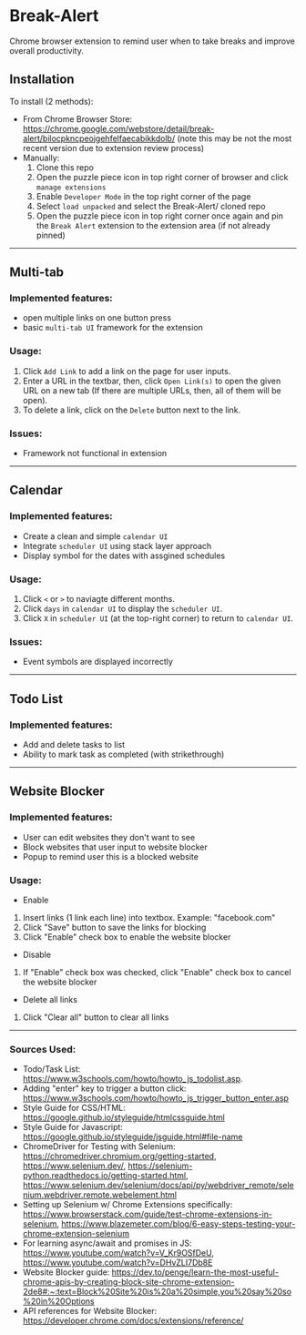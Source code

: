 # Break-Alert
Chrome browser extension to remind user when to take breaks and improve overall productivity.

##  Installation
To install (2 methods):
- From Chrome Browser Store: https://chrome.google.com/webstore/detail/break-alert/bilocpkncpeojgehfelfaecabikkdolb/ (note this may be not the most recent version due to extension review process)
- Manually: 
  1. Clone this repo
  2. Open the puzzle piece icon in top right corner of browser and click `manage extensions`
  3. Enable `Developer Mode` in the top right corner of the page
  4. Select `load unpacked` and select the Break-Alert/ cloned repo
  5. Open the puzzle piece icon in top right corner once again and pin the `Break Alert` extension to the extension area (if not already pinned)

---

##  Multi-tab
### Implemented features:
- open multiple links on one button press
- basic `multi-tab UI` framework for the extension

### Usage:
1. Click `Add Link` to add a link on the page for user inputs.
2. Enter a URL in the textbar, then, click `Open Link(s)` to open the given URL on a new tab (If there are multiple URLs, then, all of them will be open).
3. To delete a link, click on the `Delete` button next to the link.

### Issues:
  - Framework not functional in extension

---

##  Calendar
### Implemented features:
- Create a clean and simple `calendar UI`
- Integrate `scheduler UI` using stack layer approach
- Display symbol for the dates with assgined schedules

### Usage:
1. Click `<` or `>` to naviagte different months.
2. Click `days` in `calendar UI` to display the `scheduler UI`.
3. Click `X` in `scheduler UI` (at the top-right corner) to return to `calendar UI`.

### Issues:
  - Event symbols are displayed incorrectly

---

## Todo List
### Implemented features:
- Add and delete tasks to list
- Ability to mark task as completed (with strikethrough)

---

##  Website Blocker
### Implemented features:
- User can edit websites they don't want to see
- Block websites that user input to website blocker
- Popup to remind user this is a blocked website

### Usage:
- Enable
1. Insert links (1 link each line) into textbox. Example: "facebook.com"
2. Click "Save" button to save the links for blocking
3. Click "Enable" check box to enable the website blocker
- Disable
1. If "Enable" check box was checked, click "Enable" check box to cancel the website blocker
- Delete all links
1. Click "Clear all" button to clear all links
---

### Sources Used:
* Todo/Task List: https://www.w3schools.com/howto/howto_js_todolist.asp.
* Adding "enter" key to trigger a button click: https://www.w3schools.com/howto/howto_js_trigger_button_enter.asp
* Style Guide for CSS/HTML: https://google.github.io/styleguide/htmlcssguide.html
* Style Guide for Javascript: https://google.github.io/styleguide/jsguide.html#file-name
* ChromeDriver for Testing with Selenium: https://chromedriver.chromium.org/getting-started, https://www.selenium.dev/, https://selenium-python.readthedocs.io/getting-started.html, https://www.selenium.dev/selenium/docs/api/py/webdriver_remote/selenium.webdriver.remote.webelement.html
* Setting up Selenium w/ Chrome Extensions specifically: https://www.browserstack.com/guide/test-chrome-extensions-in-selenium, https://www.blazemeter.com/blog/6-easy-steps-testing-your-chrome-extension-selenium
* For learning async/await and promises in JS: https://www.youtube.com/watch?v=V_Kr9OSfDeU, https://www.youtube.com/watch?v=DHvZLI7Db8E
* Website Blocker guide: https://dev.to/penge/learn-the-most-useful-chrome-apis-by-creating-block-site-chrome-extension-2de8#:~:text=Block%20Site%20is%20a%20simple,you%20say%20so%20in%20Options
* API references for Website Blocker: https://developer.chrome.com/docs/extensions/reference/
